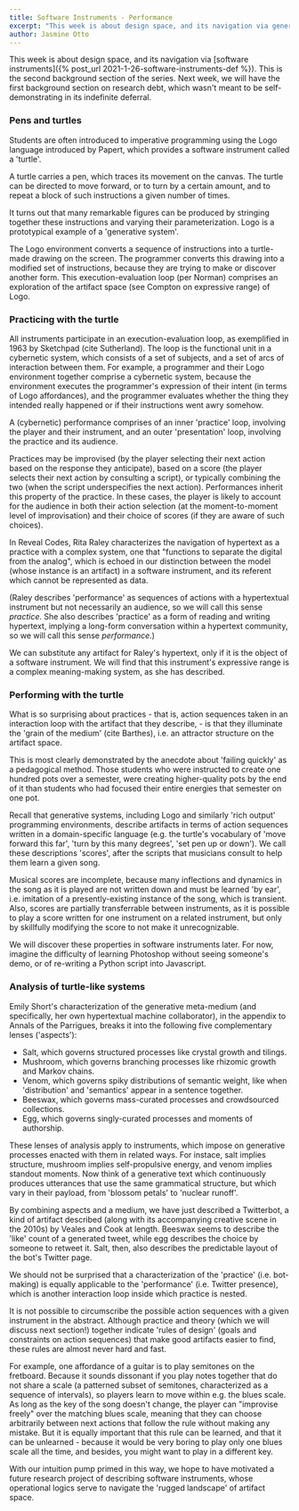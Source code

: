 ```yaml
---
title: Software Instruments - Performance
excerpt: "This week is about design space, and its navigation via generative instruments."
author: Jasmine Otto
---
```


This week is about design space, and its navigation via [software instruments]({% post_url 2021-1-26-software-instruments-def %}). This is the second background section of the series. Next week, we will have the first background section on research debt, which wasn't meant to be self-demonstrating in its indefinite deferral.

### Pens and turtles

Students are often introduced to imperative programming using the Logo language introduced by Papert, which provides a software instrument called a 'turtle'.

A turtle carries a pen, which traces its movement on the canvas. The turtle can be directed to move forward, or to turn by a certain amount, and to repeat a block of such instructions a given number of times.

It turns out that many remarkable figures can be produced by stringing together these instructions and varying their parameterization. Logo is a prototypical example of a 'generative system'.

The Logo environment converts a sequence of instructions into a turtle-made drawing on the screen. The programmer converts this drawing into a modified set of instructions, because they are trying to make or discover another form. This execution-evaluation loop (per Norman) comprises an exploration of the artifact space (see Compton on expressive range) of Logo.

### Practicing with the turtle

All instruments participate in an execution-evaluation loop, as exemplified in 1963 by Sketchpad (cite Sutherland). The loop is the functional unit in a cybernetic system, which consists of a set of subjects, and a set of arcs of interaction between them. For example, a programmer and their Logo environment together comprise a cybernetic system, because the environment executes the programmer's expression of their intent (in terms of Logo affordances), and the programmer evaluates whether the thing they intended really happened or if their instructions went awry somehow.

A (cybernetic) performance comprises of an inner 'practice' loop, involving the player and their instrument, and an outer 'presentation' loop, involving the practice and its audience.

Practices may be improvised (by the player selecting their next action based on the response they anticipate), based on a score (the player selects their next action by consulting a script), or typically combining the two (when the script underspecifies the next action). Performances inherit this property of the practice. In these cases, the player is likely to account for the audience in both their action selection (at the moment-to-moment level of improvisation) and their choice of scores (if they are aware of such choices).

In Reveal Codes, Rita Raley characterizes the navigation of hypertext as a practice with a complex system, one that "functions to separate the digital from the analog", which is echoed in our distinction between the model (whose instance is an artifact) in a software instrument, and its referent which cannot be represented as data.

(Raley describes 'performance' as sequences of actions with a hypertextual instrument but not necessarily an audience, so we will call this sense *practice*. She also describes 'practice' as a form of reading and writing hypertext, implying a long-form conversation within a hypertext community, so we will call this sense *performance*.)

We can substitute any artifact for Raley's hypertext, only if it is the object of a software instrument. We will find that this instrument's expressive range is a complex meaning-making system, as she has described. 

### Performing with the turtle

What is so surprising about practices - that is, action sequences taken in an interaction loop with the artifact that they describe, - is that they illuminate the 'grain of the medium' (cite Barthes), i.e. an attractor structure on the artifact space.

This is most clearly demonstrated by the anecdote about 'failing quickly' as a pedagogical method. Those students who were instructed to create one hundred pots over a semester, were creating higher-quality pots by the end of it than students who had focused their entire energies that semester on one pot.

Recall that generative systems, including Logo and similarly 'rich output' programming environments, describe artifacts in terms of action sequences written in a domain-specific language (e.g. the turtle's vocabulary of 'move forward this far', 'turn by this many degrees', 'set pen up or down'). We call these descriptions 'scores', after the scripts that musicians consult to help them learn a given song.

Musical scores are incomplete, because many inflections and dynamics in the song as it is played are not written down and must be learned 'by ear', i.e. imitation of a presently-existing instance of the song, which is transient. Also, scores are partially transferrable between instruments, as it is possible to play a score written for one instrument on a related instrument, but only by skillfully modifying the score to not make it unrecognizable.

We will discover these properties in software instruments later. For now, imagine the difficulty of learning Photoshop without seeing someone's demo, or of re-writing a Python script into Javascript.

### Analysis of turtle-like systems

Emily Short's characterization of the generative meta-medium (and specifically, her own hypertextual machine collaborator), in the appendix to Annals of the Parrigues, breaks it into the following five complementary lenses ('aspects'):

- Salt, which governs structured processes like crystal growth and tilings.
- Mushroom, which governs branching processes like rhizomic growth and Markov chains.
- Venom, which governs spiky distributions of semantic weight, like when 'distribution' and 'semantics' appear in a sentence together.
- Beeswax, which governs mass-curated processes and crowdsourced collections.
- Egg, which governs singly-curated processes and moments of authorship.

These lenses of analysis apply to instruments, which impose on generative processes enacted with them in related ways. For instace, salt implies structure, mushroom implies self-propulsive energy, and venom implies standout moments. Now think of a generative text which continuously produces utterances that use the same grammatical structure, but which vary in their payload, from 'blossom petals' to 'nuclear runoff'.

By combining aspects and a medium, we have just described a Twitterbot, a kind of artifact described (along with its accompanying creative scene in the 2010s) by Veales and Cook at length. Beeswax seems to describe the 'like' count of a generated tweet, while egg describes the choice by someone to retweet it. Salt, then, also describes the predictable layout of the bot's Twitter page.

We should not be surprised that a characterization of the 'practice' (i.e. bot-making) is equally applicable to the 'performance' (i.e. Twitter presence), which is another interaction loop inside which practice is nested.

It is not possible to circumscribe the possible action sequences with a given instrument in the abstract. Although practice and theory (which we will discuss next section!) together indicate 'rules of design' (goals and constraints on action sequences) that make good artifacts easier to find, these rules are almost never hard and fast.

 For example, one affordance of a guitar is to play semitones on the fretboard. Because it sounds dissonant if you play notes together that do not share a scale (a patterned subset of semitones, characterized as a sequence of intervals), so players learn to move within e.g. the blues scale. As long as the key of the song doesn't change, the player can "improvise freely" over the matching blues scale, meaning that they can choose arbitrarily between next actions that follow the rule without making any mistake. But it is equally important that this rule can be learned, and that it can be unlearned - because it would be very boring to play only one blues scale all the time, and besides, you might want to play in a different key.

With our intuition pump primed in this way, we hope to have motivated a future research project of describing software instruments, whose operational logics serve to navigate the 'rugged landscape' of artifact space.


